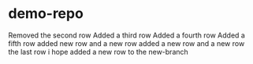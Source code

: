 # demo-repo
Removed the second row
Added a third row
Added a fourth row
Added a fifth row
added new row
and a new row
added a new row
and a new row
the last row i hope
added a new row to the new-branch